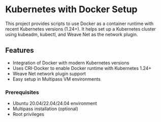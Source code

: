 # Kubernetes with Docker Setup

This project provides scripts to use Docker as a container runtime with recent Kubernetes versions (1.24+). It helps set up a Kubernetes cluster using kubeadm, kubectl, and Weave Net as the network plugin.

## Features

- Integration of Docker with modern Kubernetes versions
- Uses CRI-Docker to enable Docker runtime with Kubernetes 1.24+
- Weave Net network plugin support
- Easy setup in Multipass VM environments

### Prerequisites

- Ubuntu 20.04/22.04/24.04 environment
- Multipass installation (optional)
- Root privileges
